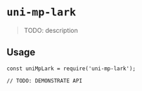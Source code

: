 # `uni-mp-lark`

> TODO: description

## Usage

```
const uniMpLark = require('uni-mp-lark');

// TODO: DEMONSTRATE API
```
